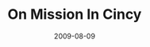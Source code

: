 ---
layout: message
category: message
series: "We Love Cincinnati"
title: "On Mission In Cincy"
date: 2009-08-09
audio-description: "Chuck Mingo shares what it looks like to be on mission in Cincinnati."
audio: "http://s3.amazonaws.com/crossroadsaudiomessages/WeLoveCincy6.mp3"
audio-title: "On Mission In Cincy"
audio-duration: "41&#58;23"
notes-description: " "
notes: "http://www.crossroads.net/players/media/hq/SN_08_08-09_09.pdf "
notes-title: "On Mission In Cincy (Study Notes)"
program-description: ""
program: "http://www.crossroads.net/players/media/hq/0808_09Program.pdf"
program-title: "On Mission In Cincy (Program)"
video-description: "Chuck Mingo shares what being on mission in Cincinnati looks like."
video-title: "On Mission In Cincy"
video: "https://s3.amazonaws.com/crossroadsvideomessages/WeLoveCincy6.mp4"
video-poster: "https://www.crossroads.net/uploadedfiles/WeLoveCincy6-still.jpg"
---